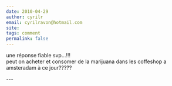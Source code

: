 ```yaml
---
date: 2010-04-29
author: cyrilr
email: cyrilravon@hotmail.com
site: 
tags: comment
permalink: false
---
```


<p>une réponse fiable svp...!!!<br />
peut on acheter et consomer de la marijuana dans les coffeshop a amsteradam à ce jour?????</p>
---